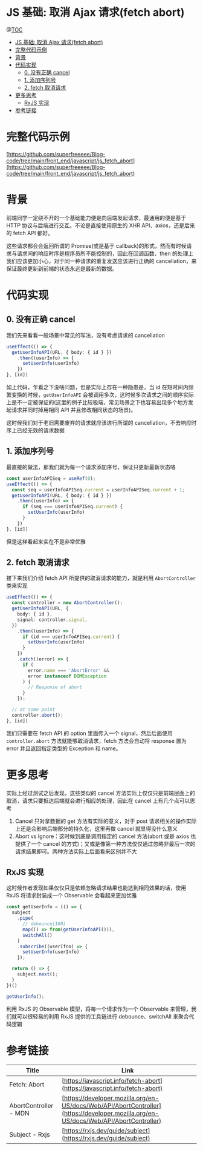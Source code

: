 # JS 基础: 取消 Ajax 请求(fetch abort)

@[TOC](文章目录)

<!-- TOC -->

- [JS 基础: 取消 Ajax 请求(fetch abort)](#js-基础-取消-ajax-请求fetch-abort)
- [完整代码示例](#完整代码示例)
- [背景](#背景)
- [代码实现](#代码实现)
  - [0. 没有正确 cancel](#0-没有正确-cancel)
  - [1. 添加序列号](#1-添加序列号)
  - [2. fetch 取消请求](#2-fetch-取消请求)
- [更多思考](#更多思考)
  - [RxJS 实现](#rxjs-实现)
- [参考链接](#参考链接)

<!-- /TOC -->

# 完整代码示例

[https://github.com/superfreeeee/Blog-code/tree/main/front_end/javascript/js_fetch_abort](https://github.com/superfreeeee/Blog-code/tree/main/front_end/javascript/js_fetch_abort)

# 背景

前端同学一定绕不开的一个基础能力便是向后端发起请求，最通用的便是基于 HTTP 协议与后端进行交互。不论是直接使用原生的 XHR API、axios，还是后来的 fetch API 都好。

这些请求都会会返回所谓的 Promise(或是基于 callback)的形式，然而有时候请求与请求间的响应时序是程序员所不能控制的，因此在回调函数、then 的处理上我们应该更加小心，对于同一种请求的重复发送应该进行正确的 cancellation，来保证最终更新到前端的状态永远是最新的数据。

# 代码实现

## 0. 没有正确 cancel

我们先来看看一般场景中常见的写法，没有考虑请求的 cancellation

```ts
useEffect(() => {
  getUserInfoAPI(URL, { body: { id } })
    .then((userInfo) => {
      setUserInfo(userInfo)
    })
}, [id])
```

如上代码，乍看之下没啥问题，但是实际上存在一种隐患是，当 id 在短时间内频繁变换的时候，`getUserInfoAPI` 会被调用多次，这时候多次请求之间的顺序实际上是不一定被保证的(这里的例子比较极端，常见场景之下也容易出现多个地方发起请求并同时掉用相同 API 并且修改相同状态的场景)。

这时候我们对于老旧需要废弃的请求就应该进行所谓的 cancellation，不去响应时序上已经无效的请求数据

## 1. 添加序列号

最直接的做法，那我们就为每一个请求添加序号，保证只更新最新状态咯

```ts
const userInfoAPISeq = useRef(0);
useEffect(() => {
  const seq = userInfoAPISeq.current = userInfoAPISeq.current + 1;
  getUserInfoAPI(URL, { body: { id } })
    .then((userInfo) => {
      if (seq === userInfoAPISeq.current) {
        setUserInfo(userInfo)
      }
    })
}, [id])
```

但是这样看起来实在不是非常优雅

## 2. fetch 取消请求

接下来我们介绍 fetch API 所提供的取消请求的能力，就是利用 `AbortController` 类来实现

```ts
useEffect(() => {
  const controller = new AbortController();
  getUserInfoAPI(URL, {
    body: { id },
    signal: controller.signal,
  })
    .then((userInfo) => {
      if (id === userInfoAPISeq.current) {
        setUserInfo(userInfo)
      }
    })
    .catch((error) => {
      if (
        error.name === 'AbortError' &&
        error instanceof DOMException
      ) {
        // Response of abort
      }
    });

  // at some point
  controller.abort();
}, [id])
```

我们只需要在 fetch API 的 option 里面传入一个 signal，然后后面使用 `controller.abort` 方法就能够取消请求，fetch 方法会自动将 response 置为 error 并且返回指定类型的 Exception 和 name。

# 更多思考

实际上经过测试之后发现，这些类似的 cancel 方法实际上仅仅只是前端层面上的取消，请求只要抵达后端就会进行相应的处理，因此在 cancel 上有几个点可以思考

1. Cancel 只对拿数据的 get 方法有实际的意义，对于 post 请求相关的操作实际上还是会影响后端部分的持久化，这里再做 cancel 就显得没什么意义
2. Abort vs Ignore：这时候到底是调用指定的 cancel 方法(abort 或是 axios 也提供了一个 cancel 的方式)；又或是像第一种方法仅仅通过忽略非最后一次的请求结果即可。两种方法实际上后面看来区别并不大

## RxJS 实现

这时候作者发现如果仅仅只是依赖忽略请求结果也能达到相同效果的话，使用 RxJS 将请求封装成一个 Observable 会看起来更加优雅

```ts
const getUserInfo = (() => {
  subject
    .pipe(
      // debounce(100)
      map(() => from(getUserInfoAPI())),
      switchAll()
    )
    .subscribe((userIfno) => {
      setUserInfo(userInfo)
    });

  return () => {
    subject.next();
  }
})()

getUserInfo();
```

利用 RxJS 的 Observable 模型，将每一个请求作为一个 Observable 来管理，我们就可以很轻易的利用 RxJS 提供的工具链进行 debounce、switchAll 来聚合代码逻辑

# 参考链接

| Title                 | Link                                                                                                                                 |
| --------------------- | ------------------------------------------------------------------------------------------------------------------------------------ |
| Fetch: Abort          | [https://javascript.info/fetch-abort](https://javascript.info/fetch-abort)                                                           |
| AbortController - MDN | [https://developer.mozilla.org/en-US/docs/Web/API/AbortController](https://developer.mozilla.org/en-US/docs/Web/API/AbortController) |
| Subject - Rxjs        | [https://rxjs.dev/guide/subject](https://rxjs.dev/guide/subject)                                                                     |
